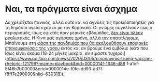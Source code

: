 # Ναι, τα πράγματα είναι άσχημα

Δε χρειάζεται πανικός, αλλά ούτε και να αγνοείς τις προειδοποιήσεις για τη δημόσια υγεία σχετικά με τον Κοροναϊό. Οι γνώμες συγκλίνουν πως ο περιορισμός, ίσως εφικτός πριν μερικές εβδομάδες, [δεν είναι πλέον ρεαλιστικός](https://twitter.com/uwmnewsroom/status/1236020906956189696). Η Κίνα [μας αγόρασε χρόνο, αλλά τον σπαταλήσαμε](https://twitter.com/florian_krammer/status/1236344865924972545). Μπαίνουμε στη [φάση της πανδημίας που θα ακολουθήσουν εποχιακές επανεμφανίσεις της νόσου](https://twitter.com/NAChristakis/status/1235983934187544578) εκτός και αν βρούμε ένα εμβόλιο (κάτι που ίσως είναι ακόμα [18-24 μήνες μακριά, αν είμαστε τυχεροί](https://www.politico.com/news/2020/03/05/coronavirus-trump-vaccine-rhetoric-121796?nname=playbook&nid=0000014f-1646-d88 f-a1cf-5f46b7b00000&nrid=0000014e-f0fe-dd93-ad7f-f8ff7e290000&nlid=630318)).
